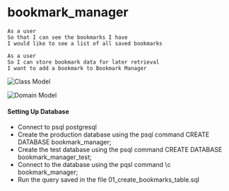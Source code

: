 # bookmark_manager

```
As a user
So that I can see the bookmarks I have
I would like to see a list of all saved bookmarks
```
```
As a user
So I can store bookmark data for later retrieval
I want to add a bookmark to Bookmark Manager
```

![Class Model](/public/ClassModel.png)

![Domain Model](/public/DomainModel.png)


#### Setting Up Database

- Connect to psql postgresql
- Create the production database using the psql command CREATE DATABASE bookmark_manager;
- Create the test database using the psql command CREATE DATABASE bookmark_manager_test;
- Connect to the database using the pqsl command \c bookmark_manager;
- Run the query saved in the file 01_create_bookmarks_table.sql